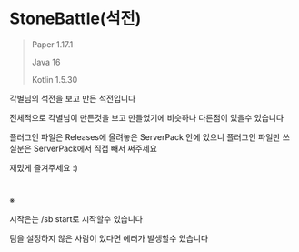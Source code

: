 # StoneBattle(석전)

> Paper 1.17.1
> 
> Java 16
> 
> Kotlin 1.5.30

각별님의 석전을 보고 만든 석전입니다

전체적으로 각별님이 만든것을 보고 만들었기에 비슷하나 다른점이 있을수 있습니다

플러그인 파일은 Releases에 올려놓은 ServerPack 안에 있으니 플러그인 파일만 쓰실분은 ServerPack에서 직접 빼서 써주세요

재밌게 즐겨주세요 :)
#
※

시작은는 /sb start로 시작할수 있습니다

팀을 설정하지 않은 사람이 있다면 에러가 발생할수 있습니다

